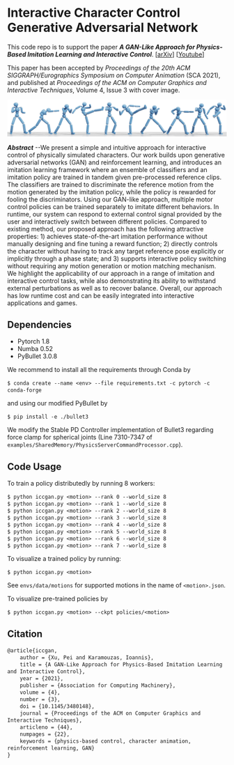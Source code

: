 # Interactive Character Control Generative Adversarial Network
This code repo is to support the paper _**A GAN-Like Approach for Physics-Based Imitation Learning and Interactive Control**_.
[[arXiv](https://arxiv.org/abs/2105.10066)]
[[Youtube](https://www.youtube.com/watch?v=VHMyvDD3B_o)]

This paper has been accepted by *Proceedings of the 20th ACM SIGGRAPH/Eurographics Symposium on Computer Animation* (SCA 2021), and published at *Proceedings of the ACM on Computer Graphics and Interactive Techniques*, Volume 4, Issue 3 with cover image.

![](doc/teaser.png)

_**Abstract**_ --We present a simple and intuitive approach for interactive control of physically simulated characters. Our work builds upon generative adversarial networks (GAN) and reinforcement learning, and introduces an imitation learning framework where an ensemble of classifiers and an imitation policy are trained in tandem given pre-processed reference clips. The classifiers are trained to discriminate the reference motion from the motion generated by the imitation policy, while the policy is rewarded for fooling the discriminators. Using our GAN-like approach, multiple motor control policies can be trained separately to imitate different behaviors. In runtime, our system can respond to external control signal provided by the user and interactively switch between different policies. Compared to existing method, our proposed approach has the following attractive properties: 1) achieves state-of-the-art imitation performance without manually designing and fine tuning a reward function; 2) directly controls the character without having to track any target reference pose explicitly or implicitly through a phase state; and  3) supports interactive policy switching without requiring any motion generation or motion matching mechanism. We highlight the applicability of our approach in a range of imitation and interactive control tasks, while also demonstrating its ability to withstand external perturbations as well as to recover balance. Overall, our approach has low runtime cost and can be easily integrated into interactive applications and games.

## Dependencies

- Pytorch 1.8
- Numba 0.52
- PyBullet 3.0.8

We recommend to install all the requirements through Conda by

    $ conda create --name <env> --file requirements.txt -c pytorch -c conda-forge

and using our modified PyBullet by

    $ pip install -e ./bullet3

We modify the Stable PD Controller implementation of Bullet3 regarding force clamp for spherical joints (Line 7310-7347 of `examples/SharedMemory/PhysicsServerCommandProcessor.cpp`).


## Code Usage

To train a policy distributedly by running 8 workers:

    $ python iccgan.py <motion> --rank 0 --world_size 8
    $ python iccgan.py <motion> --rank 1 --world_size 8
    $ python iccgan.py <motion> --rank 2 --world_size 8
    $ python iccgan.py <motion> --rank 3 --world_size 8
    $ python iccgan.py <motion> --rank 4 --world_size 8
    $ python iccgan.py <motion> --rank 5 --world_size 8
    $ python iccgan.py <motion> --rank 6 --world_size 8
    $ python iccgan.py <motion> --rank 7 --world_size 8


To visualize a trained policy by running:

    $ python iccgan.py <motion>

See `envs/data/motions` for supported motions in the name of `<motion>.json`.

To visualize pre-trained policies by 

    $ python iccgan.py <motion> --ckpt policies/<motion>

## Citation
    @article{iccgan,
        author = {Xu, Pei and Karamouzas, Ioannis},
        title = {A GAN-Like Approach for Physics-Based Imitation Learning and Interactive Control},
        year = {2021},
        publisher = {Association for Computing Machinery},
        volume = {4},
        number = {3},
        doi = {10.1145/3480148},
        journal = {Proceedings of the ACM on Computer Graphics and Interactive Techniques},
        articleno = {44},
        numpages = {22},
        keywords = {physics-based control, character animation, reinforcement learning, GAN}
    }
